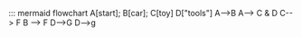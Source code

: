 ::: mermaid
flowchart
    A[start]; B[car]; C[toy]
    D["tools"]
    A-->B
    A--> C & D
    C--> F
    B --> F
    D-->G
    D-->g